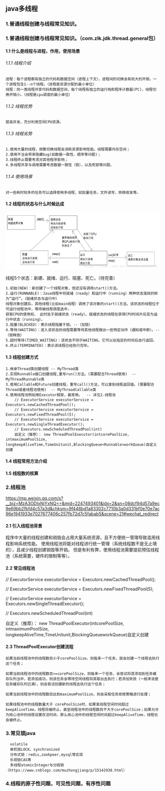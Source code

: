 ## java多线程

### 1.普通线程创建与线程常见知识。

### 1.普通线程创建与线程常见知识。（com.zlk.jdk.thread.general包）

#### 1.1 什么是线程与进程，作用，使用场景

###### 1.1.1 线程介绍

    进程：每个进程都有独立的代码和数据空间（进程上下文），进程间的切换会有较大的开销，一个进程包含1--n个线程。（进程是资源分配的最小单位）
    线程：同一类线程共享代码和数据空间，每个线程有独立的运行栈和程序计数器(PC)，线程切换开销小。（线程是cpu调度的最小单位）

###### 1.1.2 线程优势

    提高并发，充分利用空闲CPU资源。

###### 1.1.3 线程劣势

    1.使用大量的线程，频繁切换线程会消耗资源影响性能。线程需要内存空间；
    2.使用不当会带来隐藏bug(如数据一致性，顺序等问题)；
    3.线程终止需要考虑对其他程序影响；
    4.多线程共享与调用需要考虑数据一致性（锁），以及死锁等问题。

###### 1.1.4 使用场景

    对一些耗时较多的任务可以选择使用多线程，如批量任务，文件读写，网络收发等。

#### 1.2 线程的状态与什么时候达成

![Alt text](../images/threadstate1001.png)

线程5个状态：新建、就绪、运行、阻塞、死亡。（待完善）

    1.初始(NEW)：新创建了一个线程对象，但还没有调用start()方法。
    2.运行(RUNNABLE)：Java线程中将就绪（ready）和运行中（running）两种状态笼统的称为“运行”。（就绪状态与运行中）
    线程对象创建后，其他线程(比如main线程）调用了该对象的start()方法。该状态的线程位于可运行线程池中，等待被线程调度选中，
    获取CPU的使用权， 此时处于就绪状态（ready）。就绪状态的线程在获得CPU时间片后变为运行中状态（running）。
    3.阻塞(BLOCKED)：表示线程阻塞于锁。--（加锁）
    4.等待(WAITING)：进入该状态的线程需要等待其他线程做出一些特定动作（通知或中断）。--（锁释放）
    5.超时等待(TIMED_WAITING)：该状态不同于WAITING，它可以在指定的时间后自行返回。
    6.终止(TERMINATED)：表示该线程已经执行完毕。


#### 1.3 线程创建方式

    1.继承Thread类创建线程 -- MyThread类
    2.实现Runnable接口创建线程,重写run()方法。(需要配合Thread使用)  -- MyThreadRunnable类
    3.使用Callable和Future创建线程，重写call()方法，可以拿到线程返回值。(需要配合Thread或者线程池使用)  -- MyThreadCallable类
    4.使用线程池例如用Executor框架，最常用。  -- 详见2.线程池
        // ExecutorService executorService = Executors.newCachedThreadPool();
        // ExecutorService executorService = Executors.newFixedThreadPool(5);
        // ExecutorService executorService = Executors.newSingleThreadExecutor();
        // Executors.newScheduledThreadPool(int)
        自定义（推荐）： new ThreadPoolExecutor(intcorePoolSize, intmaximumPoolSize, longkeepAliveTime,TimeUnitunit,BlockingQueue<Runnable>workQueue)自定义创建


#### 1.4 线程常用方法介绍

#### 1.5 线程数的核算

### 2.线程池

https://mp.weixin.qq.com/s?__biz=MzA3ODIxNjYxNQ==&mid=2247493401&idx=2&sn=08dcf94d57a9ec9e69bb2fbfd4c57a3d&chksm=9f448bd1a83302c7710b3a0d331bf0e70e7ac96e1941933e7027677406c257fb72d7c5fabab5&scene=21#wechat_redirect

#### 2.1 引入线程池背景

程序中大量的线程创建和销毁会占用大量系统资源，且不方便统一管理导致滥用线程影响系统性能。
使用线程池将能对线程进行统一管理（系统线程数不是无止境的），且减少线程创建销毁等开销。
但是有利有弊，使用线程池需要提前预估线程池（系统需要，硬件的限制等等）。

#### 2.2 常见线程池

// ExecutorService executorService = Executors.newCachedThreadPool();

// ExecutorService executorService = Executors.newFixedThreadPool(5);

// ExecutorService executorService = Executors.newSingleThreadExecutor();

// Executors.newScheduledThreadPool(int)

自定义（推荐）： new ThreadPoolExecutor(intcorePoolSize, intmaximumPoolSize, longkeepAliveTime,TimeUnitunit,BlockingQueue<Runnable>workQueue)自定义创建

#### 2.3 ThreadPoolExecutor创建流程

	如果当前线程池中的线程数目小于corePoolSize，则每来一个任务，就会创建一个线程去执行这个任务；
	
	如果当前线程池中的线程数目>=corePoolSize，则每来一个任务，会尝试将其添加到任务缓存队列当中，若添加成功，则该任务会等待空闲线程将其取出去执行；若添加失败（一般来说是任务缓存队列已满），则会尝试创建新的线程去执行这个任务；
	
	如果当前线程池中的线程数目达到maximumPoolSize，则会采取任务拒绝策略进行处理；
	
	如果线程池中的线程数量大于 corePoolSize时，如果某线程空闲时间超过keepAliveTime，线程将被终止，直至线程池中的线程数目不大于corePoolSize；如果允许为核心池中的线程设置存活时间，那么核心池中的线程空闲时间超过keepAliveTime，线程也会被终止。

### 3.常见锁java  

      volatile
      单机锁LOCK，synchronized
      分布式锁：redis,zookpeer,mysql等实现
      乐观锁CAS等
      多线程atomicInteger与分段锁 （https://www.cnblogs.com/muzhongjiang/p/15142938.html）

### 4.线程的原子性问题，可见性问题，有序性问题


